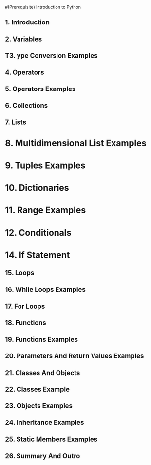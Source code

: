 #(Prerequisite) Introduction to Python

## 1. Introduction

## 2. Variables

## T3. ype Conversion Examples

## 4. Operators

## 5. Operators Examples


## 6. Collections

## 7. Lists

# 8. Multidimensional List Examples

# 9. Tuples Examples

# 10. Dictionaries

# 11. Range Examples



# 12. Conditionals

# 14. If Statement
## 15. Loops

## 16. While Loops Examples

## 17. For Loops

## 18. Functions

## 19. Functions Examples

## 20. Parameters And Return Values Examples

## 21. Classes And Objects

## 22. Classes Example

## 23. Objects Examples

## 24. Inheritance Examples

## 25. Static Members Examples

## 26. Summary And Outro




